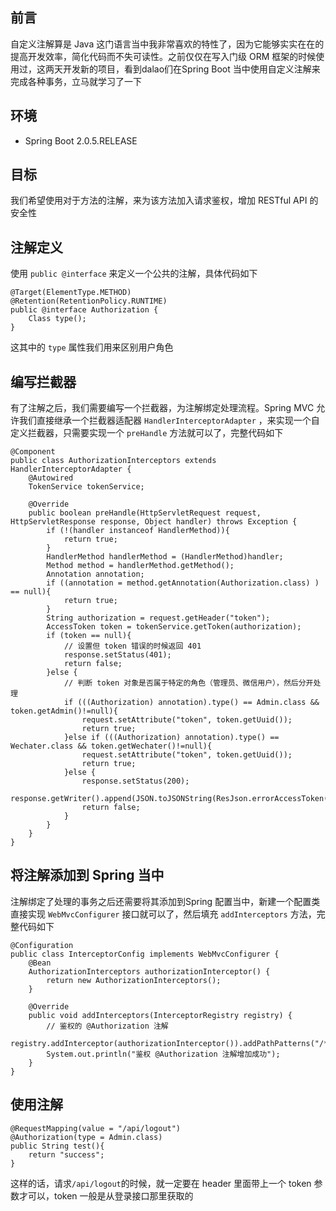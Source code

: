 ## 前言
自定义注解算是 Java 这门语言当中我非常喜欢的特性了，因为它能够实实在在的提高开发效率，简化代码而不失可读性。之前仅仅在写入门级 ORM 框架的时候使用过，这两天开发新的项目，看到dalao们在Spring Boot 当中使用自定义注解来完成各种事务，立马就学习了一下

## 环境
 - Spring Boot 2.0.5.RELEASE

## 目标
我们希望使用对于方法的注解，来为该方法加入请求鉴权，增加 RESTful API 的安全性

## 注解定义
使用 `public @interface` 来定义一个公共的注解，具体代码如下

    @Target(ElementType.METHOD)
    @Retention(RetentionPolicy.RUNTIME)
    public @interface Authorization {
        Class type();
    }

这其中的 `type` 属性我们用来区别用户角色

## 编写拦截器
有了注解之后，我们需要编写一个拦截器，为注解绑定处理流程。Spring MVC 允许我们直接继承一个拦截器适配器 `HandlerInterceptorAdapter` ，来实现一个自定义拦截器，只需要实现一个 `preHandle` 方法就可以了，完整代码如下

    @Component
    public class AuthorizationInterceptors extends HandlerInterceptorAdapter {
        @Autowired
        TokenService tokenService;
    
        @Override
        public boolean preHandle(HttpServletRequest request, HttpServletResponse response, Object handler) throws Exception {
            if (!(handler instanceof HandlerMethod)){
                return true;
            }
            HandlerMethod handlerMethod = (HandlerMethod)handler;
            Method method = handlerMethod.getMethod();
            Annotation annotation;
            if ((annotation = method.getAnnotation(Authorization.class) ) == null){
                return true;
            }
            String authorization = request.getHeader("token");
            AccessToken token = tokenService.getToken(authorization);
            if (token == null){
                // 设置但 token 错误的时候返回 401
                response.setStatus(401);
                return false;
            }else {
                // 判断 token 对象是否属于特定的角色（管理员、微信用户），然后分开处理
                if (((Authorization) annotation).type() == Admin.class && token.getAdmin()!=null){
                    request.setAttribute("token", token.getUuid());
                    return true;
                }else if (((Authorization) annotation).type() == Wechater.class && token.getWechater()!=null){
                    request.setAttribute("token", token.getUuid());
                    return true;
                }else {
                    response.setStatus(200);
                    response.getWriter().append(JSON.toJSONString(ResJson.errorAccessToken()));
                    return false;
                }
            }
        }
    }

## 将注解添加到 Spring 当中
注解绑定了处理的事务之后还需要将其添加到Spring 配置当中，新建一个配置类直接实现 `WebMvcConfigurer` 接口就可以了，然后填充 `addInterceptors` 方法，完整代码如下

    @Configuration
    public class InterceptorConfig implements WebMvcConfigurer {
        @Bean
        AuthorizationInterceptors authorizationInterceptor() {
            return new AuthorizationInterceptors();
        }
        
        @Override
        public void addInterceptors(InterceptorRegistry registry) {
            // 鉴权的 @Authorization 注解
            registry.addInterceptor(authorizationInterceptor()).addPathPatterns("/**");
            System.out.println("鉴权 @Authorization 注解增加成功");
        }
    }

## 使用注解

    @RequestMapping(value = "/api/logout")
    @Authorization(type = Admin.class)
    public String test(){
        return "success";
    }

这样的话，请求`/api/logout`的时候，就一定要在 header 里面带上一个 token 参数才可以，token 一般是从登录接口那里获取的
